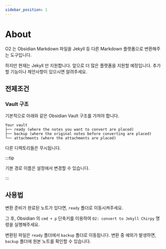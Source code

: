 ```yaml
---
sidebar_position: 1
---
```


# About

O2 는 Obsidian Markdown 파일을 Jekyll 등 다른 Markdown 플랫폼으로 변환해주는 도구입니다.

하지만 현재는 Jekyll 만 지원합니다. 앞으로 더 많은 플랫폼을 지원할 예정입니다.
추가할 기능이나 제안사항이 있으시면 알려주세요.

## 전제조건

### Vault 구조

기본적으로 아래와 같은 Obsidian Vault 구조를 가져야 합니다.

```text
Your vault
├── ready (where the notes you want to convert are placed)
├── backup (where the original notes before converting are placed)
└── attachments (where the attachments are placed)
```

다른 디렉토리들은 무시됩니다.

:::tip

기본 경로 이름은 설정에서 변경할 수 있습니다.

:::

## 사용법

변환 준비가 완료된 노트가 있다면, `ready` 폴더로 이동시켜주세요.

그 후, Obsidian 의 `cmd + p` 단축키를 이용하여 `O2: convert to Jekyll Chirpy` 명령을 실행해주세요.

변환된 파일은 `ready` 폴더에서 `backup` 폴더로 이동됩니다. 변환 중 예외가 발생하면, `backup` 폴더에 원본 노트를 확인할 수 있습니다.
